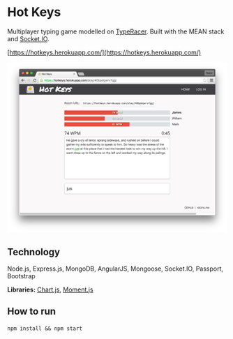 # Hot Keys

Multiplayer typing game modelled on [TypeRacer](http://play.typeracer.com/). Built with the MEAN stack and [Socket.IO](http://socket.io/).

[https://hotkeys.herokuapp.com/](https://hotkeys.herokuapp.com/)

<img src="public/images/screenshot.png" alt="Screenshot"></img>

## Technology

Node.js, Express.js, MongoDB, AngularJS, Mongoose, Socket.IO, Passport, Bootstrap

**Libraries:** [Chart.js](http://www.chartjs.org/), [Moment.js](http://momentjs.com/)

## How to run

    npm install && npm start